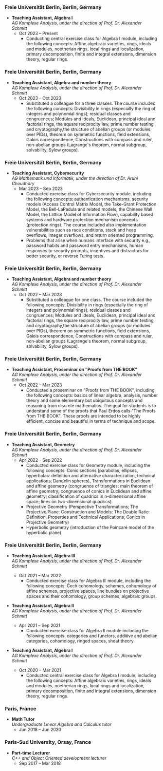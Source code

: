 ### Freie Universität Berlin, Berlin, Germany
- **Teaching Assistant, Algebra I**  
  *AG Komplexe Analysis, under the direction of Prof. Dr. Alexander Schmitt*  
  - Oct 2023 – Present
    - Conducting central exercise class for Algebra I module, including the following concepts: Affine algebraic varieties, rings, ideals and modules, noetherian rings, local rings and localization, primary decomposition, finite and integral extensions, dimension theory, regular rings.
   
### Freie Universität Berlin, Berlin, Germany
- **Teaching Assistant, Algebra and number theory**  
  *AG Komplexe Analysis, under the direction of Prof. Dr. Alexander Schmitt*  
  - Oct 2023 – Oct 2023
    - Substituted a colleague for a three classes. The course included the following concepts: Divisibility in rings (especially the ring of integers and polynomial rings); residual classes and congruences; Modules and ideals, Euclidean, principal ideal and factorial rings, the square reciprocity law, prime number testing and cryptography,the structure of abelian groups (or modules over PIDs), theorem on symmetric functions, field extensions, Galois correspondence, Constructions with compass and ruler, non-abelian groups (Lagrange's theorem, normal subgroup, solvability, Sylow groups).

### Freie Universität Berlin, Berlin, Germany
- **Teaching Assistant, Cybersecurity**  
  *AG Mathematik und Informatik, under the direction of Dr. Aruni Choudhary*  
  - Mar 2023 – Sep 2023
     - Conducted exercise class for Cybersecurity module, including the following concepts: authentication mechanisms, security models (Access Control Matrix Model, the Take-Grant Protection Model, the Bell-LaPadula and related models, the Chinese Wall Model, the Lattice Model of Information Flow), capability based systems and hardware protection mechanism concepts (protection rings). The course included also  implementation vulnerabilities such as race conditions, stack and heap overflows, integer overflows, and return oriented programming.
     - Problems that arise when humans interface with security e.g., password habits and password entry mechanisms, human responses to security prompts, incentives and distractors for better security, or reverse Turing tests.

### Freie Universität Berlin, Berlin, Germany
- **Teaching Assistant, Algebra and number theory**  
  *AG Komplexe Analysis, under the direction of Prof. Dr. Alexander Schmitt*  
  - Oct 2022 – Mar 2023
    - Substituted a colleague for one class. The course included the following concepts: Divisibility in rings (especially the ring of integers and polynomial rings); residual classes and congruences; Modules and ideals, Euclidean, principal ideal and factorial rings, the square reciprocity law, prime number testing and cryptography,the structure of abelian groups (or modules over PIDs), theorem on symmetric functions, field extensions, Galois correspondence, Constructions with compass and ruler, non-abelian groups (Lagrange's theorem, normal subgroup, solvability, Sylow groups).
  
### Freie Universität Berlin, Berlin, Germany
- **Teaching Assistant, Proseminar on "Proofs from THE BOOK"**  
  *AG Komplexe Analysis, under the direction of Prof. Dr. Alexander Schmitt*  
  - Oct 2022 – Mar 2023
    - Conducted a proseminar on "Proofs from THE BOOK", including the following concepts: basics of linear algebra, analysis, number theory and some elementary but ubiquitous concepts and reasoning from discrete mathematics. The goal for students is to understand some of the proofs that Paul Erdos calls "The Proofs from THE BOOK". These proofs are intended to be highly efficient, concise and beautiful in terms of technique and scope.

### Freie Universität Berlin, Berlin, Germany
- **Teaching Assistant, Geometry**  
  *AG Komplexe Analysis, under the direction of Prof. Dr. Alexander Schmitt*  
  - Apr 2022 – Sep 2022
    - Conducted exercise class for Geometry module, including the following concepts: Conic sections (parabolas, ellipses, hyperbolas: definition and alternative characterization, technical applications; Dandelin spheres), Transformations in Euclidean and affine geometry (congruence of triangles: main theorem of affine geometry; congruence of conics in Euclidean and affine geometry; classification of quadrics in n-dimensional affine space; lines on two-dimensional quadrics).
    - Projective Geometry (Perspective Transformations; The Projective Plane: Construction and Models; The Double Ratio: Definition, Properties and Technical Applications; Conics in Projective Geometry)
    - Hyperbolic geometry (introduction of the Poincaré model of the hyperbolic plane)

### Freie Universität Berlin, Berlin, Germany
- **Teaching Assistant, Algebra III**  
  *AG Komplexe Analysis, under the direction of Prof. Dr. Alexander Schmitt*  
  - Oct 2021 – Mar 2022
    - Conducted exercise class for Algebra III module, including the following concepts: Čech cohomology, schemes, cohomology of affine schemes, projective spaces, line bundles on projective spaces and their cohomology, group schemes, algebraic groups.

- **Teaching Assistant, Algebra II**  
  *AG Komplexe Analysis, under the direction of Prof. Dr. Alexander Schmitt*  
  - Apr 2021 – Sep 2021
    - Conducted exercise class for Algebra II module including the following concepts: categories and functors, additive and abelian categories, cohomology, ringed spaces, sheaf theory.

- **Teaching Assistant, Algebra I**  
  *AG Komplexe Analysis, under the direction of Prof. Dr. Alexander Schmitt*  
  - Oct 2020 – Mar 2021
    - Conducted central exercise class for Algebra I module, including the following concepts: Affine algebraic varieties, rings, ideals and modules, noetherian rings, local rings and localization, primary decomposition, finite and integral extensions, dimension theory, regular rings.

### Paris, France
- **Math Tutor**  
  *Undergraduate Linear Algebra and Calculus tutor*  
  - Jun 2018 – Jun 2020

### Paris-Sud University, Orsay, France
- **Part-time Lecturer**  
  *C++ and Object Oriented development lecturer*  
  - Sep 2017 – Mar 2018
